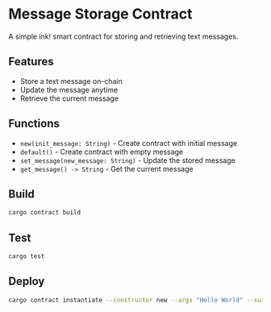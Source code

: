 # Message Storage Contract

A simple ink! smart contract for storing and retrieving text messages.

## Features

- Store a text message on-chain
- Update the message anytime
- Retrieve the current message

## Functions

- `new(init_message: String)` - Create contract with initial message
- `default()` - Create contract with empty message
- `set_message(new_message: String)` - Update the stored message
- `get_message() -> String` - Get the current message

## Build

```bash
cargo contract build
```

## Test

```bash
cargo test
```

## Deploy

```bash
cargo contract instantiate --constructor new --args "Hello World" --suri //Alice
```